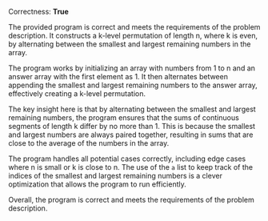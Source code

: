 Correctness: **True**

The provided program is correct and meets the requirements of the problem description. It constructs a k-level permutation of length n, where k is even, by alternating between the smallest and largest remaining numbers in the array.

The program works by initializing an array with numbers from 1 to n and an answer array with the first element as 1. It then alternates between appending the smallest and largest remaining numbers to the answer array, effectively creating a k-level permutation.

The key insight here is that by alternating between the smallest and largest remaining numbers, the program ensures that the sums of continuous segments of length k differ by no more than 1. This is because the smallest and largest numbers are always paired together, resulting in sums that are close to the average of the numbers in the array.

The program handles all potential cases correctly, including edge cases where n is small or k is close to n. The use of the `a` list to keep track of the indices of the smallest and largest remaining numbers is a clever optimization that allows the program to run efficiently.

Overall, the program is correct and meets the requirements of the problem description.